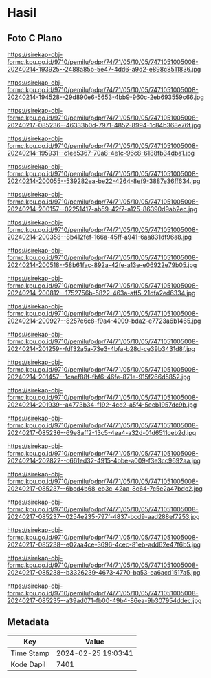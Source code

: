 # Hasil

## Foto C Plano

https://sirekap-obj-formc.kpu.go.id/9710/pemilu/pdpr/74/71/05/10/05/7471051005008-20240214-193925--2488a85b-5e47-4dd6-a9d2-e898c8511836.jpg

https://sirekap-obj-formc.kpu.go.id/9710/pemilu/pdpr/74/71/05/10/05/7471051005008-20240214-194528--29d890e6-5653-4bb9-960c-2eb693559c66.jpg

https://sirekap-obj-formc.kpu.go.id/9710/pemilu/pdpr/74/71/05/10/05/7471051005008-20240217-085236--46333b0d-7971-4852-8994-1c84b368e76f.jpg

https://sirekap-obj-formc.kpu.go.id/9710/pemilu/pdpr/74/71/05/10/05/7471051005008-20240214-195931--c1ee5367-70a8-4e1c-96c8-6188fb34dba1.jpg

https://sirekap-obj-formc.kpu.go.id/9710/pemilu/pdpr/74/71/05/10/05/7471051005008-20240214-200055--539282ea-be22-4264-8ef9-3887e36ff634.jpg

https://sirekap-obj-formc.kpu.go.id/9710/pemilu/pdpr/74/71/05/10/05/7471051005008-20240214-200157--02251417-ab59-42f7-a125-86390d9ab2ec.jpg

https://sirekap-obj-formc.kpu.go.id/9710/pemilu/pdpr/74/71/05/10/05/7471051005008-20240214-200358--8b412fef-166a-45ff-a941-6aa831df96a8.jpg

https://sirekap-obj-formc.kpu.go.id/9710/pemilu/pdpr/74/71/05/10/05/7471051005008-20240214-200518--58b61fac-892a-42fe-a13e-e06922e79b05.jpg

https://sirekap-obj-formc.kpu.go.id/9710/pemilu/pdpr/74/71/05/10/05/7471051005008-20240214-200812--1752756b-5822-463a-aff5-21dfa2ed6334.jpg

https://sirekap-obj-formc.kpu.go.id/9710/pemilu/pdpr/74/71/05/10/05/7471051005008-20240214-200927--8257e6c8-f9a4-4009-bda2-e7723a6b1465.jpg

https://sirekap-obj-formc.kpu.go.id/9710/pemilu/pdpr/74/71/05/10/05/7471051005008-20240214-201259--fdf32a5a-73e3-4bfa-b28d-ce39b3431d8f.jpg

https://sirekap-obj-formc.kpu.go.id/9710/pemilu/pdpr/74/71/05/10/05/7471051005008-20240214-201457--1caef88f-fbf6-46fe-871e-915f266d5852.jpg

https://sirekap-obj-formc.kpu.go.id/9710/pemilu/pdpr/74/71/05/10/05/7471051005008-20240214-201939--a4773b34-f192-4cd2-a5f4-5eeb1957dc9b.jpg

https://sirekap-obj-formc.kpu.go.id/9710/pemilu/pdpr/74/71/05/10/05/7471051005008-20240217-085236--69e8aff2-13c5-4ea4-a32d-01d6511ceb2d.jpg

https://sirekap-obj-formc.kpu.go.id/9710/pemilu/pdpr/74/71/05/10/05/7471051005008-20240214-202822--c661ed32-4915-4bbe-a009-f3e3cc9692aa.jpg

https://sirekap-obj-formc.kpu.go.id/9710/pemilu/pdpr/74/71/05/10/05/7471051005008-20240217-085237--6bcd4b68-eb3c-42aa-8c64-7c5e2a47bdc2.jpg

https://sirekap-obj-formc.kpu.go.id/9710/pemilu/pdpr/74/71/05/10/05/7471051005008-20240217-085237--0254e235-797f-4837-bcd9-aad288ef7253.jpg

https://sirekap-obj-formc.kpu.go.id/9710/pemilu/pdpr/74/71/05/10/05/7471051005008-20240217-085238--e02aa4ce-3696-4cec-81eb-add62e47f6b5.jpg

https://sirekap-obj-formc.kpu.go.id/9710/pemilu/pdpr/74/71/05/10/05/7471051005008-20240217-085238--b3326239-4673-4770-ba53-ea6acd1517a5.jpg

https://sirekap-obj-formc.kpu.go.id/9710/pemilu/pdpr/74/71/05/10/05/7471051005008-20240217-085235--a39ad071-fb00-49b4-86ea-9b307954ddec.jpg


## Metadata

| Key        | Value               |
| ---------- | ------------------- |
| Time Stamp | 2024-02-25 19:03:41 |
| Kode Dapil | 7401                |



